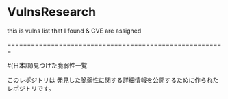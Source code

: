 # VulnsResearch
this is vulns list that I found &amp; CVE are assigned 

=======================================================

#(日本語)見つけた脆弱性一覧

このレポジトリは 発見した脆弱性に関する詳細情報を公開するために作られたレポジトリです。
